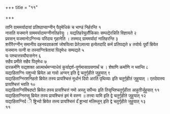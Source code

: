 +++
title = "११"

+++

तानि ग्राममर्यादायां प्रतिष्ठाप्याग्नीन् पैतृमेधिकं च भाण्डं निर्हरन्ति १  
नासति यजमाने ग्राममर्यादामग्नीनतिहरेयुः । यद्यतिहरेयुर्लौकिकाः
सम्पद्येरन्निति विज्ञायते २  
प्रवसन् यजमानोऽग्निभ्यः परिदाय
गृहानेति । तस्माद् ग्राममर्यादां नातिहरन्ति ३  
शरीरैरग्नीन् समानीय
दहनवदवकाशं जोषयित्वा प्रेतेऽमात्या इत्येतदादि कर्म प्रतिपद्यते ४
तयोर्यः पूर्वो म्रियेत यजमानः पत्नी वा तस्याग्नित्रेतायां
पितृमेधः सम्पद्यते ५  
यः पश्चात्तस्यौपासनेन ६  
सहैव प्रमीते सहैव
पितृमेधः ७  
दारकर्मणि यद्यशक्त आत्मार्थमग्न्याधेयं
कुर्याद्दर्श-पूर्णमासाग्रयणार्थं च । शेषाणि
कर्माणि न भवन्ति ८  
यद्याहिताग्निः पशुभ्यो म्रियेत आ गावो
अग्मन् इति द्वे चतुर्गृहीते जुहुयात् ९  
यद्याहिताग्निरशनिहतो
म्रियेत तस्य प्रायश्चित्तं मूर्धानं दिवो अरतिं पृथिव्याः इति
चतुर्गृहीतं जुहुयात् । एतदेवास्य प्रायश्चित्तं भवति १०  
यद्याहिताग्निर्विषदष्टो म्रियेत तस्य प्रायश्चित्तं नमो अस्तु
सर्पेभ्यः इति तिसृभिश्चतुर्गृहीता आहुतीर्जुहुयात् ११
यद्याहिताग्निरप्सु म्रियेत तस्य प्रायश्चित्तं इमं मे वरुण ॥
तत्त्वा यामि इति द्वे चतुर्गृहीते जुहुयात् १२  
यद्याहिताग्निर्द ँ\!
ष्ट्रिभ्यो म्रियेत तस्य प्रायश्चित्तं दँ ष्ट्राभ्यां मलिम्लून्
इति द्वे चतुर्गृहीते जुहुयात् १३  
११
